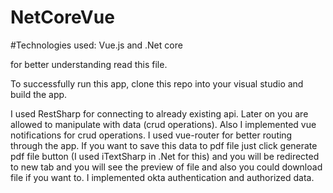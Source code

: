 # NetCoreVue

#Technologies used: Vue.js and .Net core

for better understanding read this file.

To successfully run this app, clone this repo into your visual studio and build the app.

I used RestSharp for connecting to already existing api. Later on you are allowed to manipulate with data (crud operations).
Also I implemented vue notifications for crud operations. I used vue-router for better routing through the app.
If you want to save this data to pdf file just click generate pdf file button (I used iTextSharp in .Net for this) and
you will be redirected to new tab and you will see the preview of file and also you could download file if you want to.
I implemented okta authentication and authorized data.
